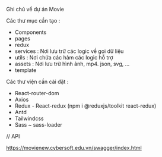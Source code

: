 Ghi chú về dự án Movie

Các thư mục cần tạo :

- Components
- pages
- redux
- services : Nơi lưu trữ các logic về gọi dữ liệu
- utils : Nơi chứa các hàm các logic hỗ trợ
- assets : Nơi lưu trữ hình ảnh, mp4. json, svg, ...
- template

Các thư viện cần cài đặt :

- React-router-dom
- Axios
- Redux - React-redux (npm i @reduxjs/toolkit react-redux)
- Antd
- Tailwindcss
- Sass ~ sass-loader

// API 

https://movienew.cybersoft.edu.vn/swagger/index.html